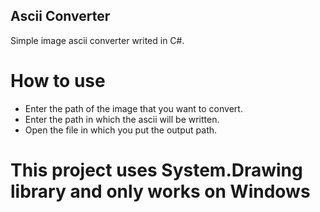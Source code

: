 ## Ascii Converter
Simple image ascii converter writed in C#.

# How to use
- Enter the path of the image that you want to convert.
- Enter the path in which the ascii will be written.
- Open the file in which you put the output path.

# This project uses System.Drawing library and only works on Windows
